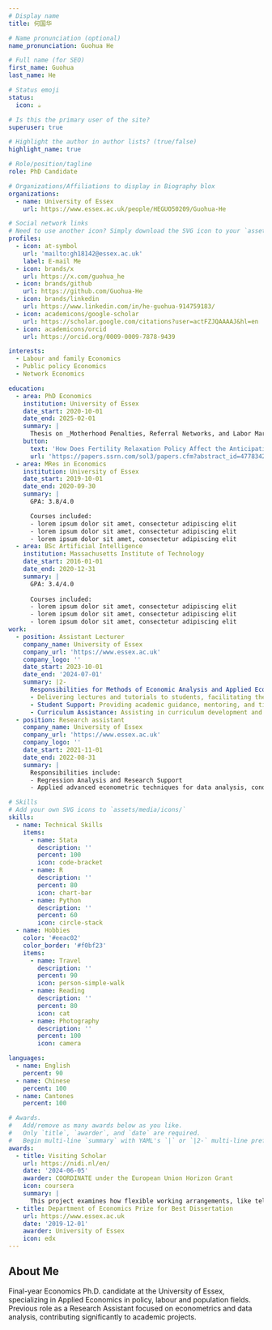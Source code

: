 ```yaml
---
# Display name
title: 何国华

# Name pronunciation (optional)
name_pronunciation: Guohua He

# Full name (for SEO)
first_name: Guohua
last_name: He

# Status emoji
status:
  icon: ☕️

# Is this the primary user of the site?
superuser: true

# Highlight the author in author lists? (true/false)
highlight_name: true

# Role/position/tagline
role: PhD Candidate

# Organizations/Affiliations to display in Biography blox
organizations:
  - name: University of Essex
    url: https://www.essex.ac.uk/people/HEGUO50209/Guohua-He

# Social network links
# Need to use another icon? Simply download the SVG icon to your `assets/media/icons/` folder.
profiles:
  - icon: at-symbol
    url: 'mailto:gh18142@essex.ac.uk'
    label: E-mail Me
  - icon: brands/x
    url: https://x.com/guohua_he
  - icon: brands/github
    url: https://github.com/Guohua-He
  - icon: brands/linkedin
    url: https://www.linkedin.com/in/he-guohua-914759183/
  - icon: academicons/google-scholar
    url: https://scholar.google.com/citations?user=actFZJQAAAAJ&hl=en
  - icon: academicons/orcid
    url: https://orcid.org/0009-0009-7878-9439

interests:
  - Labour and family Economics
  - Public policy Economics
  - Network Economics

education:
  - area: PhD Economics
    institution: University of Essex
    date_start: 2020-10-01
    date_end: 2025-02-01
    summary: |
      Thesis on _Motherhood Penalties, Referral Networks, and Labor Market Outcomes_. Supervised by [Dr Ran Gu](https://www.essex.ac.uk/people/GURAN15605/Ran-Gu). 
    button:
      text: 'How Does Fertility Relaxation Policy Affect the Anticipation of Motherhood Wage Penalty'
      url: 'https://papers.ssrn.com/sol3/papers.cfm?abstract_id=4778342'
  - area: MRes in Economics
    institution: University of Essex
    date_start: 2019-10-01
    date_end: 2020-09-30
    summary: |
      GPA: 3.8/4.0

      Courses included:
      - lorem ipsum dolor sit amet, consectetur adipiscing elit
      - lorem ipsum dolor sit amet, consectetur adipiscing elit
      - lorem ipsum dolor sit amet, consectetur adipiscing elit
  - area: BSc Artificial Intelligence
    institution: Massachusetts Institute of Technology
    date_start: 2016-01-01
    date_end: 2020-12-31
    summary: |
      GPA: 3.4/4.0
      
      Courses included:
      - lorem ipsum dolor sit amet, consectetur adipiscing elit
      - lorem ipsum dolor sit amet, consectetur adipiscing elit
      - lorem ipsum dolor sit amet, consectetur adipiscing elit
work:
  - position: Assistant Lecturer
    company_name: University of Essex
    company_url: 'https://www.essex.ac.uk'
    company_logo: ''
    date_start: 2023-10-01
    date_end: '2024-07-01'
    summary: |2-
      Responsibilities for Methods of Economic Analysis and Applied Economics and Policy:
      - Delivering lectures and tutorials to students, facilitating their learning in economics-related subjects.
      - Student Support: Providing academic guidance, mentoring, and timely feedback to students.
      - Curriculum Assistance: Assisting in curriculum development and course material preparation.
  - position: Research assistant
    company_name: University of Essex
    company_url: 'https://www.essex.ac.uk'
    company_logo: ''
    date_start: 2021-11-01
    date_end: 2022-08-31
    summary: |
      Responsibilities include:
      - Regression Analysis and Research Support
      - Applied advanced econometric techniques for data analysis, conducted thorough literature reviews, sourced and organized firm data and UK household surveys, and developed coding for data structuring and analysis.

# Skills
# Add your own SVG icons to `assets/media/icons/`
skills:
  - name: Technical Skills
    items:
      - name: Stata
        description: ''
        percent: 100
        icon: code-bracket
      - name: R
        description: ''
        percent: 80
        icon: chart-bar
      - name: Python
        description: ''
        percent: 60
        icon: circle-stack
  - name: Hobbies
    color: '#eeac02'
    color_border: '#f0bf23'
    items:
      - name: Travel
        description: ''
        percent: 90
        icon: person-simple-walk
      - name: Reading
        description: ''
        percent: 80
        icon: cat
      - name: Photography
        description: ''
        percent: 100
        icon: camera

languages:
  - name: English
    percent: 90
  - name: Chinese
    percent: 100
  - name: Cantones
    percent: 100

# Awards.
#   Add/remove as many awards below as you like.
#   Only `title`, `awarder`, and `date` are required.
#   Begin multi-line `summary` with YAML's `|` or `|2-` multi-line prefix and indent 2 spaces below.
awards:
  - title: Visiting Scholar
    url: https://nidi.nl/en/
    date: '2024-06-05'
    awarder: COORDINATE under the European Union Horizon Grant
    icon: coursera
    summary: |
      This project examines how flexible working arrangements, like telecommuting and flextime, impact parental childcare and child well-being across EU countries. Using Generations and Gender Survey (GGS) data, I apply econometric models to assess how labor policies influence the distribution of shared childcare responsibilities, informing policy on work-life balance.
  - title: Department of Economics Prize for Best Dissertation
    url: https://www.essex.ac.uk
    date: '2019-12-01'
    awarder: University of Essex
    icon: edx
---
```


## About Me

Final-year Economics Ph.D. candidate at the University of Essex, specializing in Applied Economics in policy, labour and population fields. Previous role as a Research Assistant focused on econometrics and data analysis, contributing significantly to academic projects.
